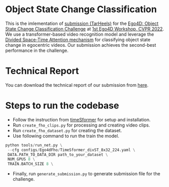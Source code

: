 # Object State Change Classification

This is the imlementation of [submission (TarHeels)](https://arxiv.org/abs/2207.11814) for the [Ego4D: Object State Change Classification Challenge](https://ego4d-data.org/docs/challenge/) at [1st Ego4D Workshop, CVPR 2022](https://sites.google.com/view/cvpr2022w-ego4d-epic/). We use a transformer-based video recognition model and leverage the [Divided Space-Time Attention mechanism](https://arxiv.org/abs/2102.05095) for classifying object state change in egocentric videos. Our submission achieves the second-best performance in the challenge.

# Technical Report

You can download the technical report of our submission from [here](https://arxiv.org/abs/2207.11814).

# Steps to run the codebase

- Follow the instruction from [timeSformer](https://github.com/facebookresearch/TimeSformer) for setup and installation.
- Run `create_fho_clips.py` for processing and creating video clips.
- Run `create_fho_dataset.py` for creating the dataset.
- Use following command to run the train the model.
 ```python
 python tools/run_net.py \
  --cfg configs/Ego4dFho/TimeSformer_divST_8x32_224.yaml \
  DATA.PATH_TO_DATA_DIR path_to_your_dataset \
  NUM_GPUS 8 \
  TRAIN.BATCH_SIZE 8 \
 ```
 - Finally, run `generate_submission.py` to generate submission file for the challenge.

